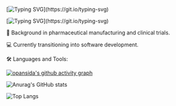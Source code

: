 [![Typing SVG](https://readme-typing-svg.demolab.com?font=Fira+Code&pause=1001&color=36A162&background=9FA3AA00&center=true&vCenter=true&multiline=true&width=435&lines=Hey%2C+Hey+!)](https://git.io/typing-svg)

[![Typing SVG](https://readme-typing-svg.demolab.com?font=Fira+Code&pause=1001&color=36A162&background=9FA3AA00&center=true&vCenter=true&multiline=true&width=435&lines=This+is+Sida+Pan+.)](https://git.io/typing-svg)




💊 Background in pharmaceutical manufacturing and clinical trials.

💻 Currently transitioning into software development.





🛠️ Languages and Tools: 

[![opansida's github activity graph](https://github-readme-activity-graph.vercel.app/graph?username=opansida&theme=github-compact)](https://github.com/opansida/github-readme-activity-graph)


![Anurag's GitHub stats](https://github-readme-stats.vercel.app/api?username=opansida&theme=shadow_green&show_icons=true)

![Top Langs](https://github-readme-stats.vercel.app/api/top-langs/?username=opansida)




